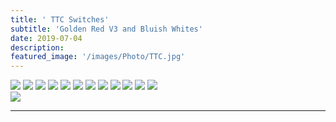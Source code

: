 ```yaml
---
title: ' TTC Switches'
subtitle: 'Golden Red V3 and Bluish Whites'
date: 2019-07-04
description: 
featured_image: '/images/Photo/TTC.jpg'
---
```


<div class="gallery" data-columns="2">
    <img src="/images/Photo/TTC.jpg">
    <img src="/images/Photo/TTC2.jpg">
    <img src="/images/Photo/TTC3.jpg">
    <img src="/images/Photo/TTC4.jpg">
    <img src="/images/Photo/TTC5.jpg">
    <img src="/images/Photo/TTC6.jpg">
    <img src="/images/Photo/TTC7.jpg">
    <img src="/images/Photo/TTC8.jpg">
    <img src="/images/Photo/TTC9.jpg">
    <img src="/images/Photo/TTC10.jpg">
    <img src="/images/Photo/TTC11.jpg">
    <img src="/images/Photo/TTC12.jpg">
</div>

<div class="gallery" data-columns="1">
   <img src="/images/Photo/TTC13.jpg">
</div>

---
